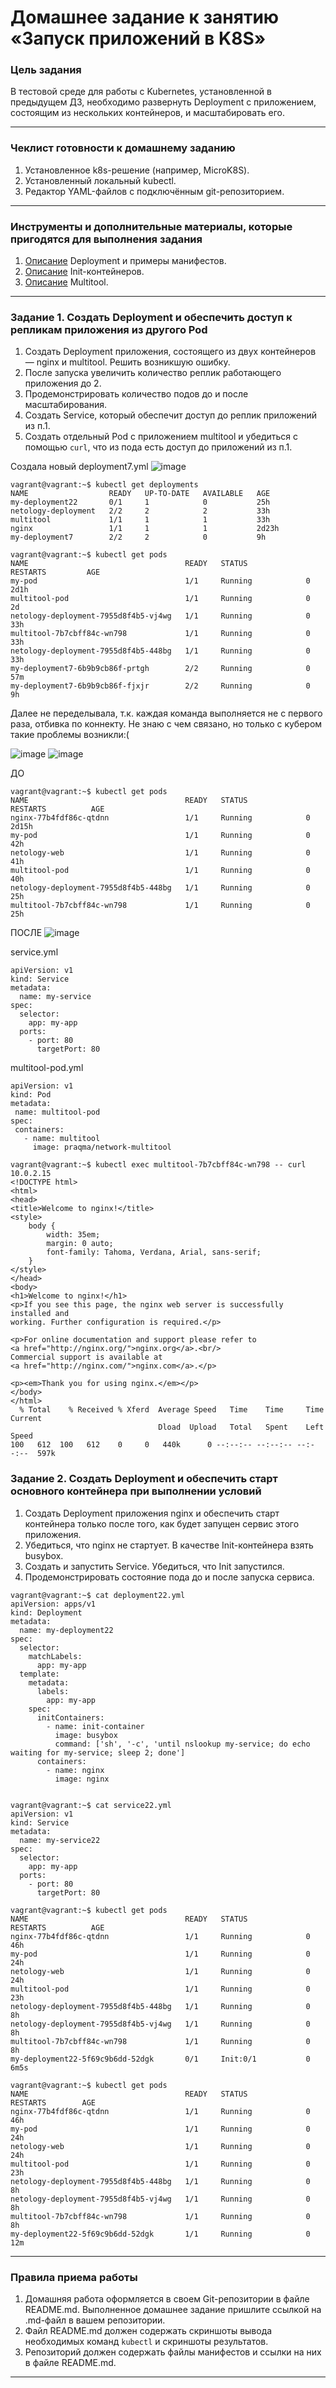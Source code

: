 # Домашнее задание к занятию «Запуск приложений в K8S»

### Цель задания

В тестовой среде для работы с Kubernetes, установленной в предыдущем ДЗ, необходимо развернуть Deployment с приложением, состоящим из нескольких контейнеров, и масштабировать его.

------

### Чеклист готовности к домашнему заданию

1. Установленное k8s-решение (например, MicroK8S).
2. Установленный локальный kubectl.
3. Редактор YAML-файлов с подключённым git-репозиторием.

------

### Инструменты и дополнительные материалы, которые пригодятся для выполнения задания

1. [Описание](https://kubernetes.io/docs/concepts/workloads/controllers/deployment/) Deployment и примеры манифестов.
2. [Описание](https://kubernetes.io/docs/concepts/workloads/pods/init-containers/) Init-контейнеров.
3. [Описание](https://github.com/wbitt/Network-MultiTool) Multitool.

------

### Задание 1. Создать Deployment и обеспечить доступ к репликам приложения из другого Pod

1. Создать Deployment приложения, состоящего из двух контейнеров — nginx и multitool. Решить возникшую ошибку.
2. После запуска увеличить количество реплик работающего приложения до 2.
3. Продемонстрировать количество подов до и после масштабирования.
4. Создать Service, который обеспечит доступ до реплик приложений из п.1.
5. Создать отдельный Pod с приложением multitool и убедиться с помощью `curl`, что из пода есть доступ до приложений из п.1.

Создала новый deployment7.yml
![image](https://github.com/EkaterinaLaricheva/Kubernetes/assets/91233405/717632f1-5358-4b85-a2f5-4437a70ba26e)

 ~~~
vagrant@vagrant:~$ kubectl get deployments
NAME                  READY   UP-TO-DATE   AVAILABLE   AGE
my-deployment22       0/1     1            0           25h
netology-deployment   2/2     2            2           33h
multitool             1/1     1            1           33h
nginx                 1/1     1            1           2d23h
my-deployment7        2/2     2            0           9h
~~~
~~~
vagrant@vagrant:~$ kubectl get pods
NAME                                   READY   STATUS             RESTARTS         AGE
my-pod                                 1/1     Running            0                2d1h
multitool-pod                          1/1     Running            0                2d
netology-deployment-7955d8f4b5-vj4wg   1/1     Running            0                33h
multitool-7b7cbff84c-wn798             1/1     Running            0                33h
netology-deployment-7955d8f4b5-448bg   1/1     Running            0                33h
my-deployment7-6b9b9cb86f-prtgh        2/2     Running            0                57m
my-deployment7-6b9b9cb86f-fjxjr        2/2     Running            0                9h
~~~

Далее не переделывала, т.к. каждая команда выполняется не с первого раза, отбивка по коннекту. Не знаю с чем связано, но только с кубером такие проблемы возникли:(

![image](https://github.com/EkaterinaLaricheva/Kubernetes/assets/91233405/bbaf6ca9-b6a5-4687-a18c-60d38f9f5618)
![image](https://github.com/EkaterinaLaricheva/Kubernetes/assets/91233405/da043dc3-d84b-4390-af37-3a65397dc94b)

ДО
~~~
vagrant@vagrant:~$ kubectl get pods
NAME                                   READY   STATUS             RESTARTS          AGE
nginx-77b4fdf86c-qtdnn                 1/1     Running            0                 2d15h
my-pod                                 1/1     Running            0                 42h
netology-web                           1/1     Running            0                 41h
multitool-pod                          1/1     Running            0                 40h
netology-deployment-7955d8f4b5-448bg   1/1     Running            0                 25h
multitool-7b7cbff84c-wn798             1/1     Running            0                 25h
~~~
ПОСЛЕ
![image](https://github.com/EkaterinaLaricheva/Kubernetes/assets/91233405/208fe9c7-cb6a-427e-a553-910dd6875e03)


service.yml
~~~
apiVersion: v1
kind: Service
metadata:
  name: my-service
spec:
  selector:
    app: my-app
  ports:
    - port: 80
      targetPort: 80

~~~
 multitool-pod.yml
 ~~~
apiVersion: v1
kind: Pod
metadata:
  name: multitool-pod
spec:
  containers:
    - name: multitool
      image: praqma/network-multitool
~~~

~~~
vagrant@vagrant:~$ kubectl exec multitool-7b7cbff84c-wn798 -- curl 10.0.2.15
<!DOCTYPE html>
<html>
<head>
<title>Welcome to nginx!</title>
<style>
    body {
        width: 35em;
        margin: 0 auto;
        font-family: Tahoma, Verdana, Arial, sans-serif;
    }
</style>
</head>
<body>
<h1>Welcome to nginx!</h1>
<p>If you see this page, the nginx web server is successfully installed and
working. Further configuration is required.</p>

<p>For online documentation and support please refer to
<a href="http://nginx.org/">nginx.org</a>.<br/>
Commercial support is available at
<a href="http://nginx.com/">nginx.com</a>.</p>

<p><em>Thank you for using nginx.</em></p>
</body>
</html>
  % Total    % Received % Xferd  Average Speed   Time    Time     Time  Current
                                 Dload  Upload   Total   Spent    Left  Speed
100   612  100   612    0     0   440k      0 --:--:-- --:--:-- --:--:--  597k
~~~

### Задание 2. Создать Deployment и обеспечить старт основного контейнера при выполнении условий

1. Создать Deployment приложения nginx и обеспечить старт контейнера только после того, как будет запущен сервис этого приложения.
2. Убедиться, что nginx не стартует. В качестве Init-контейнера взять busybox.
3. Создать и запустить Service. Убедиться, что Init запустился.
4. Продемонстрировать состояние пода до и после запуска сервиса.

~~~
vagrant@vagrant:~$ cat deployment22.yml
apiVersion: apps/v1
kind: Deployment
metadata:
  name: my-deployment22
spec:
  selector:
    matchLabels:
      app: my-app
  template:
    metadata:
      labels:
        app: my-app
    spec:
      initContainers:
        - name: init-container
          image: busybox
          command: ['sh', '-c', 'until nslookup my-service; do echo waiting for my-service; sleep 2; done']
      containers:
        - name: nginx
          image: nginx
~~~

~~~

vagrant@vagrant:~$ cat service22.yml
apiVersion: v1
kind: Service
metadata:
  name: my-service22
spec:
  selector:
    app: my-app
  ports:
    - port: 80
      targetPort: 80
~~~

~~~
vagrant@vagrant:~$ kubectl get pods
NAME                                   READY   STATUS             RESTARTS          AGE
nginx-77b4fdf86c-qtdnn                 1/1     Running            0                 46h
my-pod                                 1/1     Running            0                 24h
netology-web                           1/1     Running            0                 24h
multitool-pod                          1/1     Running            0                 23h
netology-deployment-7955d8f4b5-448bg   1/1     Running            0                 8h
netology-deployment-7955d8f4b5-vj4wg   1/1     Running            0                 8h
multitool-7b7cbff84c-wn798             1/1     Running            0                 8h
my-deployment22-5f69c9b6dd-52dgk       0/1     Init:0/1           0                 6m5s
~~~

~~~
vagrant@vagrant:~$ kubectl get pods
NAME                                   READY   STATUS             RESTARTS        AGE
nginx-77b4fdf86c-qtdnn                 1/1     Running            0               46h
my-pod                                 1/1     Running            0               24h
netology-web                           1/1     Running            0               24h
multitool-pod                          1/1     Running            0               23h
netology-deployment-7955d8f4b5-448bg   1/1     Running            0               8h
netology-deployment-7955d8f4b5-vj4wg   1/1     Running            0               8h
multitool-7b7cbff84c-wn798             1/1     Running            0               8h
my-deployment22-5f69c9b6dd-52dgk       1/1     Running            0               12m
~~~
------

### Правила приема работы

1. Домашняя работа оформляется в своем Git-репозитории в файле README.md. Выполненное домашнее задание пришлите ссылкой на .md-файл в вашем репозитории.
2. Файл README.md должен содержать скриншоты вывода необходимых команд `kubectl` и скриншоты результатов.
3. Репозиторий должен содержать файлы манифестов и ссылки на них в файле README.md.

------
